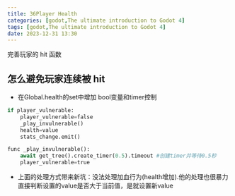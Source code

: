 ```yaml
---
title: 36Player Health
categories: [godot,The ultimate introduction to Godot 4]
tags: [godot,The ultimate introduction to Godot 4]
date: 2023-12-31 13:30
---
```


完善玩家的 hit 函数

## 怎么避免玩家连续被 hit
- 在Global.health的set中增加 bool变量和timer控制

```python
if player_vulnerable:
    player_vulnerable=false
    _play_invulnerable()
    health=value
    stats_change.emit()

func _play_invulnerable():
    await get_tree().create_timer(0.5).timeout #创建timer并等待0.5秒
    player_vulnerable=true
```
    
- 上面的处理方式带来新坑：没法处理加血行为(health增加).他的处理也很暴力直接判断设置的value是否大于当前值，是就设置新value

